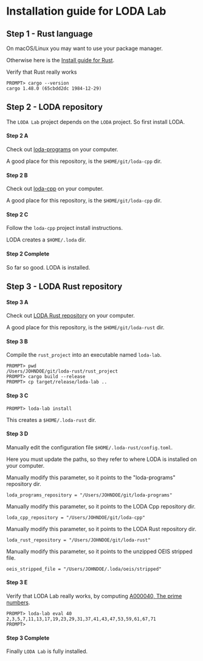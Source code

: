 # Installation guide for LODA Lab

## Step 1 - Rust language

On macOS/Linux you may want to use your package manager.

Otherwise here is the [Install guide for Rust](https://www.rust-lang.org/learn/get-started).

Verify that Rust really works

```
PROMPT> cargo --version
cargo 1.48.0 (65cbdd2dc 1984-12-29)
```


## Step 2 - LODA repository

The `LODA Lab` project depends on the `LODA` project. So first install LODA.

#### Step 2 A

Check out [loda-programs](https://github.com/loda-lang/loda-programs) on your computer.

A good place for this repository, is the `$HOME/git/loda-cpp` dir.

#### Step 2 B

Check out [loda-cpp](https://github.com/loda-lang/loda-cpp) on your computer.

A good place for this repository, is the `$HOME/git/loda-cpp` dir.

#### Step 2 C

Follow the `loda-cpp` project install instructions.

LODA creates a `$HOME/.loda` dir.

#### Step 2 Complete

So far so good. LODA is installed.



## Step 3 - LODA Rust repository

#### Step 3 A

Check out [LODA Rust repository](https://github.com/loda-lang/loda-rust) on your computer.

A good place for this repository, is the `$HOME/git/loda-rust` dir.

#### Step 3 B

Compile the `rust_project` into an executable named `loda-lab`.

```
PROMPT> pwd
/Users/JOHNDOE/git/loda-rust/rust_project
PROMPT> cargo build --release
PROMPT> cp target/release/loda-lab ..
```

#### Step 3 C

```
PROMPT> loda-lab install
```

This creates a `$HOME/.loda-rust` dir.

#### Step 3 D

Manually edit the configuration file `$HOME/.loda-rust/config.toml`.

Here you must update the paths, so they refer to where LODA is installed on your computer.

Manually modify this parameter, so it points to the "loda-programs" repository dir.
```
loda_programs_repository = "/Users/JOHNDOE/git/loda-programs"
```

Manually modify this parameter, so it points to the LODA Cpp repository dir.
```
loda_cpp_repository = "/Users/JOHNDOE/git/loda-cpp"
```

Manually modify this parameter, so it points to the LODA Rust repository dir.
```
loda_rust_repository = "/Users/JOHNDOE/git/loda-rust"
```

Manually modify this parameter, so it points to the unzipped OEIS stripped file.
```
oeis_stripped_file = "/Users/JOHNDOE/.loda/oeis/stripped"
```

#### Step 3 E

Verify that LODA Lab really works, by computing [A000040, The prime numbers](https://oeis.org/A000040).

```
PROMPT> loda-lab eval 40
2,3,5,7,11,13,17,19,23,29,31,37,41,43,47,53,59,61,67,71
PROMPT>
```

#### Step 3 Complete

Finally `LODA Lab` is fully installed.

